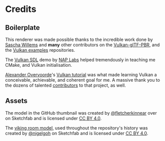 # Credits

## Boilerplate

This renderer was made possible thanks to the incredible work done by
[Sascha Willems](https://github.com/SaschaWillems) and **many** other 
contributors on the [Vulkan-glTF-PBR](https://github.com/SaschaWillems/Vulkan-glTF-PBR), 
and the [Vulkan examples](https://github.com/SaschaWillems/Vulkan) repositories.

The [Vulkan SDL](https://github.com/naivisoftware/vulkansdldemo) demo by 
[NAP Labs](https://github.com/naivisoftware) helped tremendously in
teaching me CMake, and Vulkan initialisation.

[Alexander Overvoorde](https://github.com/Overv)'s
[Vulkan tutorial](https://github.com/Overv/VulkanTutorial) was what made
learning Vulkan a conceivable, achievable, and coherent goal for me.
A massive thank you to the dozens of talented
[contributors](https://github.com/Overv/VulkanTutorial/graphs/contributors) 
to that project, as well. 

## Assets

The model in the GitHub thumbnail was created by [@fletcherkinnear](https://sketchfab.com/fletcherkinnear)
over on Sketchfab and is licensed under [CC BY 4.0](https://creativecommons.org/licenses/by/4.0/).

The [viking room model](https://sketchfab.com/3d-models/viking-room-a49f1b8e4f5c4ecf9e1fe7d81915ad38), 
used throughout the repository's history was created by [@nigelgoh](https://sketchfab.com/nigelgoh) 
on Sketchfab and is licensed under [CC BY 4.0](https://creativecommons.org/licenses/by/4.0/).

